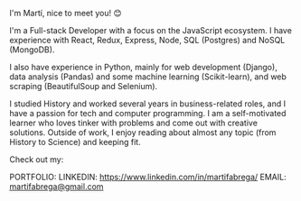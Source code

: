 I'm Martí, nice to meet you! 😊

I'm a Full-stack Developer with a focus on the JavaScript ecosystem. I have experience with React, Redux, Express, Node, SQL (Postgres) and NoSQL (MongoDB).

I also have experience in Python, mainly for web development (Django), data analysis (Pandas) and some machine learning (Scikit-learn), and web scraping (BeautifulSoup and Selenium).

I studied History and worked several years in business-related roles, and I have a passion for tech and computer programming. I am a self-motivated learner who loves tinker with problems and come out with creative solutions. Outside of work, I enjoy reading about almost any topic (from History to Science) and keeping fit.

Check out my:

PORTFOLIO:
LINKEDIN: https://www.linkedin.com/in/martifabrega/
EMAIL: martifabrega@gmail.com
